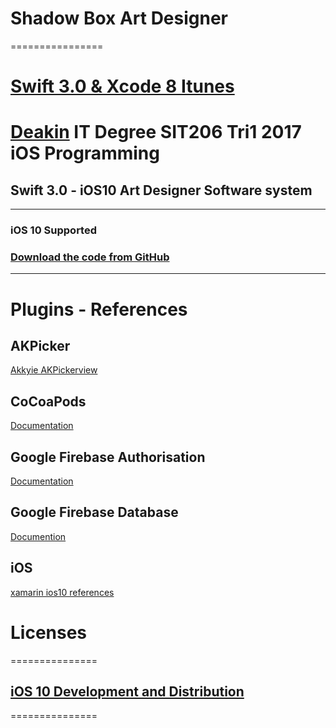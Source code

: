 
# Shadow Box Art Designer
================
# [Swift 3.0 & Xcode 8 Itunes](https://itunes.apple.com/au/app/xcode/id497799835?mt=12)

# [Deakin](http://www.deakin.edu.au/) IT Degree SIT206 Tri1 2017 iOS Programming 

## Swift 3.0 - iOS10 Art Designer Software system
-----------------

### iOS 10 Supported
### [Download the code from GitHub](https://github.com/Winseral/3DShadowBoxArtDesigner)

-----------------
# Plugins - References

## AKPicker
[Akkyie AKPickerview](https://github.com/Akkyie/AKPickerView)

## CoCoaPods
[Documentation](https://cocoapods.org/)

## Google Firebase Authorisation
[Documentation](https://firebase.google.com/docs/auth/?utm_source=google&utm_medium=cpc&utm_campaign=1001467%20%7C%20Firebase*%20Brand%20Features%20%7C%20Global%20%7C%20en%20%7C%20Desk%2BTab%2BMobile%20%7C%20Text%20%7C%20BKWS%20%5B2017%5D&utm_term=%7Bkeyword%7D&gclid=Cj0KEQjwrYbIBRCgnY-OluOk89EBEiQAZER58p_7H5RNZeriU6mzxQSrfmHNQa-UTBcWQlL0DdZrH0MaAu328P8HAQ)

## Google Firebase Database
[Documention](https://firebase.google.com/docs/database/)

## iOS
[xamarin ios10 references](https://cloud.githubusercontent.com/assets/12288812/18732199/abed958c-80a4-11e6-9051-1f79953b4bc7.PNG)


# Licenses
===============

## [iOS 10 Development and Distribution](https://developer.apple.com/macos/distribution/)

===============
